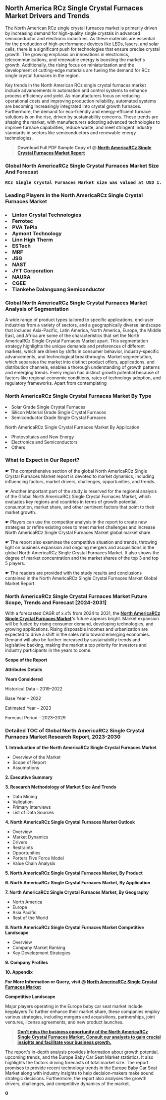 <p><h2>North America RCz Single Crystal Furnaces Market Drivers and Trends</h2><p>The North American RCz single crystal furnaces market is primarily driven by increasing demand for high-quality single crystals in advanced semiconductor and electronic industries. As these materials are essential for the production of high-performance devices like LEDs, lasers, and solar cells, there is a significant push for technologies that ensure precise crystal growth. The growing emphasis on innovations in electronics, telecommunications, and renewable energy is boosting the market's growth. Additionally, the rising focus on miniaturization and the development of cutting-edge materials are fueling the demand for RCz single crystal furnaces in the region.</p><p>Key trends in the North American RCz single crystal furnaces market include advancements in automation and control systems to enhance process efficiency and yield. As manufacturers focus on reducing operational costs and improving production reliability, automated systems are becoming increasingly integrated into crystal growth furnaces. Furthermore, the demand for eco-friendly and energy-efficient furnace solutions is on the rise, driven by sustainability concerns. These trends are shaping the market, with manufacturers adopting advanced technologies to improve furnace capabilities, reduce waste, and meet stringent industry standards in sectors like semiconductors and renewable energy technologies.</p></p><blockquote id="" class=""><strong>Download Full PDF Sample Copy of @&nbsp;<a href="https://www.verifiedmarketreports.com/download-sample/?rid=332136&utm_source=GitHub-Jan&utm_medium=264" target="_blank">North AmericaRCz Single Crystal Furnaces Market Report</a>&nbsp;&nbsp;</strong></blockquote><h3 id="" class=""><strong>Global&nbsp;North AmericaRCz Single Crystal Furnaces Market Size And Forecast</strong></h3><pre class="reader-text-block__code-block"><strong>RCz Single Crystal Furnaces Market size was valued at USD 1.2 Billion in 2022 and is projected to reach USD 2.4 Billion by 2030, growing at a CAGR of 9.1% from 2024 to 2030.</strong></pre><h3 id="" class="">Leading Players in the&nbsp;North AmericaRCz Single Crystal Furnaces Market</h3><h3 class=""></Li><Li>Linton Crystal Technologies</Li><Li> Ferrotec</Li><Li> PVA TePla</Li><Li> Aymont Technology</Li><Li> Linn High Therm</Li><Li> ESTech</Li><Li> MRF</Li><Li> JSG</Li><Li> NAST</Li><Li> JYT Corporation</Li><Li> NAURA</Li><Li> CGEE</Li><Li> Tiankehe Dalanguang Semiconductor</h3><h3 id="" class="">Global&nbsp;North AmericaRCz Single Crystal Furnaces Market Analysis of Segmentation</h3><p id="" class="">A wide range of product types tailored to specific applications, end-user industries from a variety of sectors, and a geographically diverse landscape that includes Asia-Pacific, Latin America, North America, Europe, the Middle East, and Africa are some of the characteristics that set the North AmericaRCz Single Crystal Furnaces Market apart. This segmentation strategy highlights the unique demands and preferences of different markets, which are driven by shifts in consumer behavior, industry-specific advancements, and technological breakthroughs. Market segmentation, which separates the market into distinct product offers, applications, and distribution channels, enables a thorough understanding of growth patterns and emerging trends. Every region has distinct growth potential because of factors like regional economic conditions, rates of technology adoption, and regulatory frameworks. Apart from contemplating</p><h3 id="" class="">North AmericaRCz Single Crystal Furnaces Market&nbsp;By Type</h3><p></Li><Li>Solar Grade Single Crystal Furnaces</Li><Li> Silicon Material Grade Single Crystal Furnaces</Li><Li> Semiconductor Grade Single Crystal Furnaces</p><div class="" data-test-id=""><p>North AmericaRCz Single Crystal Furnaces Market&nbsp;By Application</p></div><p class=""></Li><Li>Photovoltaics and New Energy</Li><Li> Electronics and Semiconductors</Li><Li> Others</p><div class="" data-test-id=""><h3><span class="">What to Expect in Our Report?</span></h3></div><div class="" data-test-id=""><p><span class="">☛ The comprehensive section of the global North AmericaRCz Single Crystal Furnaces Market report is devoted to market dynamics, including influencing factors, market drivers, challenges, opportunities, and trends.</span></p></div><div class="" data-test-id=""><p><span class="">☛ Another important part of the study is reserved for the regional analysis of the Global North AmericaRCz Single Crystal Furnaces Market, which evaluates key regions and countries in terms of growth potential, consumption, market share, and other pertinent factors that point to their market growth.</span></p></div><div class="" data-test-id=""><p><span class="">☛ Players can use the competitor analysis in the report to create new strategies or refine existing ones to meet market challenges and increase North AmericaRCz Single Crystal Furnaces Market global market share.</span></p></div><div class="" data-test-id=""><p><span class="">☛ The report also examines the competitive situation and trends, throwing light on business expansion and ongoing mergers and acquisitions in the global North AmericaRCz Single Crystal Furnaces Market. It also shows the degree of market concentration and the market shares of the top 3 and top 5 players.</span></p></div><div class="" data-test-id=""><p><span class="">☛ The readers are provided with the study results and conclusions contained in the North AmericaRCz Single Crystal Furnaces Market Global Market Report.</span></p></div><div class="" data-test-id=""><h3><span class="">North AmericaRCz Single Crystal Furnaces Market Future Scope, Trends and Forecast [2024-2031]</span></h3></div><div class="" data-test-id=""><p><span class="">With a forecasted CAGR of x.x% from 2024 to 2031, the <strong><a href="https://www.verifiedmarketreports.com/download-sample/?rid=332136&utm_source=GitHub-Jan&utm_medium=264" target="_blank">North AmericaRCz Single Crystal Furnaces Market</a>'</strong>s future appears bright. Market expansion will be fueled by rising consumer demand, developing technologies, and growing applications. Rising disposable incomes and urbanization are expected to drive a shift in the sales ratio toward emerging economies. Demand will also be further increased by sustainability trends and legislative backing, making the market a top priority for investors and industry participants in the years to come.</span></p><p id="ember66" class="ember-view reader-text-block__paragraph"><strong>Scope of the Report</strong></p><p id="ember67" class="ember-view reader-text-block__paragraph"><strong>Attributes Details</strong></p><p id="ember68" class="ember-view reader-text-block__paragraph"><strong>Years Considered</strong></p><p id="ember69" class="ember-view reader-text-block__paragraph">Historical Data &ndash; 2019&ndash;2022</p><p id="ember70" class="ember-view reader-text-block__paragraph">Base Year &ndash; 2022</p><p id="ember71" class="ember-view reader-text-block__paragraph">Estimated Year &ndash; 2023</p><p id="ember72" class="ember-view reader-text-block__paragraph">Forecast Period &ndash; 2023&ndash;2029</p></div><h3 id="" class="">Detailed TOC of Global North AmericaRCz Single Crystal Furnaces Market Research Report, 2023-2030</h3><p id="" class=""><strong>1. Introduction of the North AmericaRCz Single Crystal Furnaces Market</strong></p><ul><li>Overview of the Market</li><li>Scope of Report</li><li>Assumptions</li></ul><p id="" class=""><strong>2. Executive Summary</strong></p><p id="" class=""><strong>3. Research Methodology of Market Size And Trends</strong></p><ul><li>Data Mining</li><li>Validation</li><li>Primary Interviews</li><li>List of Data Sources</li></ul><p id="" class=""><strong>4. North AmericaRCz Single Crystal Furnaces Market Outlook</strong></p><ul><li>Overview</li><li>Market Dynamics</li><li>Drivers</li><li>Restraints</li><li>Opportunities</li><li>Porters Five Force Model</li><li>Value Chain Analysis</li></ul><p id="" class=""><strong>5. North AmericaRCz Single Crystal Furnaces Market, By Product</strong></p><p id="" class=""><strong>6. North AmericaRCz Single Crystal Furnaces Market, By Application</strong></p><p id="" class=""><strong>7. North AmericaRCz Single Crystal Furnaces Market, By Geography</strong></p><ul><li>North America</li><li>Europe</li><li>Asia Pacific</li><li>Rest of the World</li></ul><p id="" class=""><strong>8. North AmericaRCz Single Crystal Furnaces Market Competitive Landscape</strong></p><ul><li>Overview</li><li>Company Market Ranking</li><li>Key Development Strategies</li></ul><p id="" class=""><strong>9. Company Profiles</strong></p><p id="" class=""><strong>10. Appendix</strong></p><p><strong>For More Information or Query, visit&nbsp;@ <a href="https://www.verifiedmarketreports.com/product/rcz-single-crystal-furnaces-market/" target="_blank">North AmericaRCz Single Crystal Furnaces Market</a></strong></p><p id="ember61" class="ember-view reader-text-block__paragraph"><strong>Competitive Landscape</strong></p><p id="ember62" class="ember-view reader-text-block__paragraph">Major players operating in the Europe baby car seat market include keyplayers To further enhance their market share, these companies employ various strategies, including mergers and acquisitions, partnerships, joint ventures, license agreements, and new product launches.</p><blockquote id="ember63" class="ember-view reader-text-block__blockquote"><strong><a href="https://www.verifiedmarketreports.com/download-sample/?rid=332136&utm_source=GitHub-Jan&utm_medium=264" target="_blank">Don&rsquo;t miss the business opportunity of the North AmericaRCz Single Crystal Furnaces Market. Consult our analysts to gain crucial insights and facilitate your business growth.</a></strong></blockquote><p id="ember64" class="ember-view reader-text-block__paragraph">The report's in-depth analysis provides information about growth potential, upcoming trends, and the Europe Baby Car Seat Market statistics. It also highlights the factors driving forecasts of total market size. The report promises to provide recent technology trends in the Europe Baby Car Seat Market along with industry insights to help decision-makers make sound strategic decisions. Furthermore, the report also analyses the growth drivers, challenges, and competitive dynamics of the market.</p><p class="ember-view reader-text-block__paragraph"><strong>0</strong></p>
